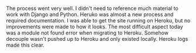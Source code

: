 The process went very well. I didn't need to reference much material to work with Django and Python. Heruko was almost a new process and required documentation. I was able to get the site running on Heroku, but no improvements were made to how it looks. The most difficult aspect today was a module not found error when migrating to Heroku. Somehow decouple wasn't pushed up to Heroku and only existed locally. Heroku logs made this clear. 
